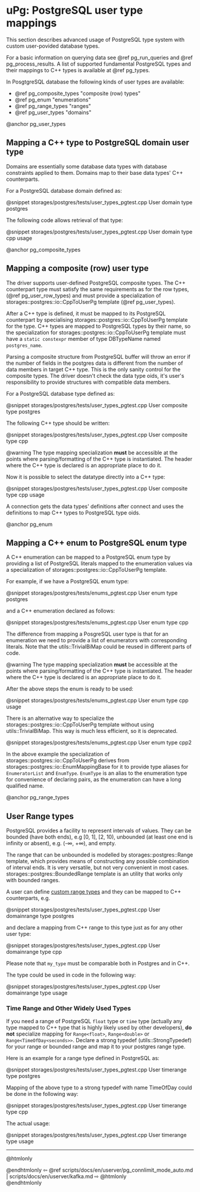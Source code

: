 # uPg: PostgreSQL user type mappings

This section describes advanced usage of PostgreSQL type system with custom
user-povided database types.

For a basic information on querying data see @ref pg_run_queries and
@ref pg_process_results. A list of supported fundamental PostgreSQL types
and their mappings to C++ types is available at @ref pg_types.

In PosgtgreSQL database the following kinds of user types are available:
  - @ref pg_composite_types "composite (row) types"
  - @ref pg_enum "enumerations"
  - @ref pg_range_types "ranges"
  - @ref pg_user_types "domains"


@anchor pg_user_types
## Mapping a C++ type to PostgreSQL domain user type

Domains are essentially some database data types with database constraints
applied to them. Domains map to their base data types' C++ counterparts.

For a PostgreSQL database domain defined as:

@snippet storages/postgres/tests/user_types_pgtest.cpp User domain type postgres

The following code allows retrieval of that type:

@snippet storages/postgres/tests/user_types_pgtest.cpp User domain type cpp usage



@anchor pg_composite_types
## Mapping a composite (row) user type

The driver supports user-defined PostgreSQL composite types. The C++
counterpart type must satisfy the same requirements as for the row types,
(@ref pg_user_row_types) and must provide a specialization of
storages::postgres::io::CppToUserPg template (@ref pg_user_types).

After a C++ type is defined, it must be mapped to its PostgreSQL
counterpart by specialising storages::postgres::io::CppToUserPg template for the
type. C++ types are mapped to PostgreSQL types by their name, so the
specialization for storages::postgres::io::CppToUserPg template must have a
`static constexpr` member of type DBTypeName named `postgres_name`.

Parsing a composite structure from PostgreSQL buffer will throw an error if
the number of fields in the postgres data is different from the number of
data members in target C++ type. This is the only sanity control for the
composite types. The driver doesn't check the data type oids, it's user's
responsibility to provide structures with compatible data members.

For a PostgreSQL database type defined as:

@snippet storages/postgres/tests/user_types_pgtest.cpp User composite type postgres

The following C++ type should be written:

@snippet storages/postgres/tests/user_types_pgtest.cpp User composite type cpp

@warning The type mapping specialization **must** be accessible at the
points where parsing/formatting of the C++ type is instantiated. The
header where the C++ type is declared is an appropriate place to do it.

Now it is possible to select the datatype directly into a C++ type:

@snippet storages/postgres/tests/user_types_pgtest.cpp User composite type cpp usage

A connection gets the data types' definitions after connect and uses the
definitions to map C++ types to PostgreSQL type oids.


@anchor pg_enum
## Mapping a C++ enum to PostgreSQL enum type

A C++ enumeration can be mapped to a PostgreSQL enum type by providing a
list of PostgreSQL literals mapped to the enumeration values via a
specialization of storages::postgres::io::CppToUserPg template.

For example, if we have a PostgreSQL enum type:

@snippet storages/postgres/tests/enums_pgtest.cpp User enum type postgres

and a C++ enumeration declared as follows:

@snippet storages/postgres/tests/enums_pgtest.cpp User enum type cpp

The difference from mapping a PosgreSQL user type is that for an
enumeration we need to provide a list of enumerators with corresponding
literals. Note that the utils::TrivialBiMap could be reused in different parts
of code.

@warning The type mapping specialization **must** be accessible at the
points where parsing/formatting of the C++ type is instantiated. The
header where the C++ type is declared is an appropriate place to do it.

After the above steps the enum is ready to be used:

@snippet storages/postgres/tests/enums_pgtest.cpp User enum type cpp usage

There is an alternative way to specialize the
storages::postgres::io::CppToUserPg template without using utils::TrivialBiMap.
This way is much less efficient, so it is deprecated.

@snippet storages/postgres/tests/enums_pgtest.cpp User enum type cpp2

In the above example the specialization of storages::postgres::io::CppToUserPg
derives from storages::postgres::io::EnumMappingBase for it to
provide type aliases for `EnumeratorList` and `EnumType`. `EnumType` is an alias
to the enumeration type for convenience of declaring pairs, as the
enumeration can have a long qualified name.


@anchor pg_range_types
## User Range types

PostgreSQL provides a facility to represent intervals of values. They can be
bounded (have both ends), e.g [0, 1], [2, 10), unbounded (at least one end
is infinity or absent), e.g. (-∞, +∞), and empty.

The range that can be unbounded is modelled by storages::postgres::Range
template, which provides means of constructing any possible combination of
interval ends. It is very versatile, but not very convenient in most cases.
storages::postgres::BoundedRange template is an utility that works only
with bounded ranges.

A user can define
[custom range types](https://www.postgresql.org/docs/current/rangetypes.html#RANGETYPES-DEFINING)
and they can be mapped to C++ counterparts, e.g.

@snippet storages/postgres/tests/user_types_pgtest.cpp User domainrange type postgres

and declare a mapping from C++ range to this type just as for any other user
type:

@snippet storages/postgres/tests/user_types_pgtest.cpp User domainrange type cpp

Please note that `my_type` must be comparable both in Postgres and in C++.

The type could be used in code in the following way:

@snippet storages/postgres/tests/user_types_pgtest.cpp User domainrange type usage


### Time Range and Other Widely Used Types

If you need a range of PostgreSQL `float` type or `time` type (actually any
type mapped to C++ type that is highly likely used by other developers),
**do not** specialize mapping for `Range<float>`, `Range<double>` or
`Range<TimeOfDay<seconds>>`. Declare a strong typedef (utils::StrongTypedef) for
your range or bounded range and map it to your postgres range type.

Here is an example for a range type defined in PostgreSQL as:

@snippet storages/postgres/tests/user_types_pgtest.cpp User timerange type postgres

Mapping of the above type to a strong typedef with name TimeOfDay could be done
in the following way:

@snippet storages/postgres/tests/user_types_pgtest.cpp User timerange type cpp

The actual usage:

@snippet storages/postgres/tests/user_types_pgtest.cpp User timerange type usage


----------

@htmlonly <div class="bottom-nav"> @endhtmlonly
⇦ @ref scripts/docs/en/userver/pg_connlimit_mode_auto.md | scripts/docs/en/userver/kafka.md ⇨
@htmlonly </div> @endhtmlonly


